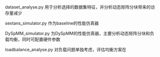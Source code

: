dataset_analyse.py 用于分析选择的数据集特征，并分析动态矩阵分块带来的访存量减少

sextans_simulator.py 作为baseline的性能仿真器

DySpMM_simulator.py 为DySpMM的性能仿真器，主要分析动态矩阵分块和负载均衡，同时可配置硬件参数

loadbalance_analyse.py 对负载问题单独考虑，评估均衡方案在
